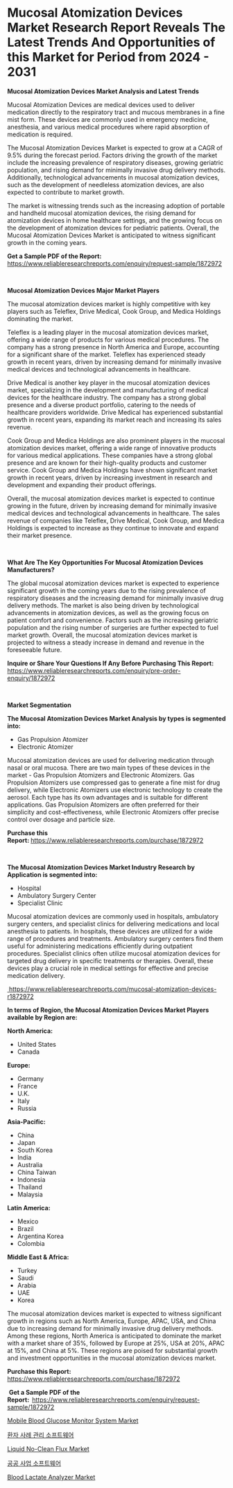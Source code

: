 <p><h1>Mucosal Atomization Devices Market Research Report Reveals The Latest Trends And Opportunities of this Market for Period from 2024 - 2031</h1></p><p><strong>Mucosal Atomization Devices Market Analysis and Latest Trends</strong></p>
<p><p>Mucosal Atomization Devices are medical devices used to deliver medication directly to the respiratory tract and mucous membranes in a fine mist form. These devices are commonly used in emergency medicine, anesthesia, and various medical procedures where rapid absorption of medication is required.</p><p>The Mucosal Atomization Devices Market is expected to grow at a CAGR of 9.5% during the forecast period. Factors driving the growth of the market include the increasing prevalence of respiratory diseases, growing geriatric population, and rising demand for minimally invasive drug delivery methods. Additionally, technological advancements in mucosal atomization devices, such as the development of needleless atomization devices, are also expected to contribute to market growth.</p><p>The market is witnessing trends such as the increasing adoption of portable and handheld mucosal atomization devices, the rising demand for atomization devices in home healthcare settings, and the growing focus on the development of atomization devices for pediatric patients. Overall, the Mucosal Atomization Devices Market is anticipated to witness significant growth in the coming years.</p></p>
<p><strong>Get a Sample PDF of the Report:&nbsp;</strong> <a href="https://www.reliableresearchreports.com/enquiry/request-sample/1872972">https://www.reliableresearchreports.com/enquiry/request-sample/1872972</a></p>
<p>&nbsp;</p>
<p><strong>Mucosal Atomization Devices Major Market Players</strong></p>
<p><p>The mucosal atomization devices market is highly competitive with key players such as Teleflex, Drive Medical, Cook Group, and Medica Holdings dominating the market. </p><p>Teleflex is a leading player in the mucosal atomization devices market, offering a wide range of products for various medical procedures. The company has a strong presence in North America and Europe, accounting for a significant share of the market. Teleflex has experienced steady growth in recent years, driven by increasing demand for minimally invasive medical devices and technological advancements in healthcare.</p><p>Drive Medical is another key player in the mucosal atomization devices market, specializing in the development and manufacturing of medical devices for the healthcare industry. The company has a strong global presence and a diverse product portfolio, catering to the needs of healthcare providers worldwide. Drive Medical has experienced substantial growth in recent years, expanding its market reach and increasing its sales revenue.</p><p>Cook Group and Medica Holdings are also prominent players in the mucosal atomization devices market, offering a wide range of innovative products for various medical applications. These companies have a strong global presence and are known for their high-quality products and customer service. Cook Group and Medica Holdings have shown significant market growth in recent years, driven by increasing investment in research and development and expanding their product offerings.</p><p>Overall, the mucosal atomization devices market is expected to continue growing in the future, driven by increasing demand for minimally invasive medical devices and technological advancements in healthcare. The sales revenue of companies like Teleflex, Drive Medical, Cook Group, and Medica Holdings is expected to increase as they continue to innovate and expand their market presence.</p></p>
<p>&nbsp;</p>
<p><strong>What Are The Key Opportunities For Mucosal Atomization Devices Manufacturers?</strong></p>
<p><p>The global mucosal atomization devices market is expected to experience significant growth in the coming years due to the rising prevalence of respiratory diseases and the increasing demand for minimally invasive drug delivery methods. The market is also being driven by technological advancements in atomization devices, as well as the growing focus on patient comfort and convenience. Factors such as the increasing geriatric population and the rising number of surgeries are further expected to fuel market growth. Overall, the mucosal atomization devices market is projected to witness a steady increase in demand and revenue in the foreseeable future.</p></p>
<p><strong>Inquire or Share Your Questions If Any Before Purchasing This Report:</strong> <a href="https://www.reliableresearchreports.com/enquiry/pre-order-enquiry/1872972">https://www.reliableresearchreports.com/enquiry/pre-order-enquiry/1872972</a></p>
<p>&nbsp;</p>
<p><strong>Market Segmentation</strong></p>
<p><strong>The Mucosal Atomization Devices Market Analysis by types is segmented into:</strong></p>
<p><ul><li>Gas Propulsion Atomizer</li><li>Electronic Atomizer</li></ul></p>
<p><p>Mucosal atomization devices are used for delivering medication through nasal or oral mucosa. There are two main types of these devices in the market - Gas Propulsion Atomizers and Electronic Atomizers. Gas Propulsion Atomizers use compressed gas to generate a fine mist for drug delivery, while Electronic Atomizers use electronic technology to create the aerosol. Each type has its own advantages and is suitable for different applications. Gas Propulsion Atomizers are often preferred for their simplicity and cost-effectiveness, while Electronic Atomizers offer precise control over dosage and particle size.</p></p>
<p><strong>Purchase this Report:&nbsp;</strong><a href="https://www.reliableresearchreports.com/purchase/1872972">https://www.reliableresearchreports.com/purchase/1872972</a></p>
<p>&nbsp;</p>
<p><strong>The Mucosal Atomization Devices Market Industry Research by Application is segmented into:</strong></p>
<p><ul><li>Hospital</li><li>Ambulatory Surgery Center</li><li>Specialist Clinic</li></ul></p>
<p><p>Mucosal atomization devices are commonly used in hospitals, ambulatory surgery centers, and specialist clinics for delivering medications and local anesthesia to patients. In hospitals, these devices are utilized for a wide range of procedures and treatments. Ambulatory surgery centers find them useful for administering medications efficiently during outpatient procedures. Specialist clinics often utilize mucosal atomization devices for targeted drug delivery in specific treatments or therapies. Overall, these devices play a crucial role in medical settings for effective and precise medication delivery.</p></p>
<p><a href="https://www.reliableresearchreports.com/mucosal-atomization-devices-r1872972">&nbsp;https://www.reliableresearchreports.com/mucosal-atomization-devices-r1872972</a></p>
<p><strong>In terms of Region, the Mucosal Atomization Devices Market Players available by Region are:</strong></p>
<p>
    <p> <strong> North America: </strong>
        <ul>
            <li>United States</li>
            <li>Canada</li>
        </ul>
        </p> 
    <p> <strong> Europe: </strong>
        <ul>
            <li>Germany</li>
            <li>France</li>
            <li>U.K.</li>
            <li>Italy</li>
            <li>Russia</li>
        </ul>
        </p> 
    <p> <strong> Asia-Pacific: </strong>
        <ul>
            <li>China</li>
            <li>Japan</li>
            <li>South Korea</li>
            <li>India</li>
            <li>Australia</li>
            <li>China Taiwan</li>
            <li>Indonesia</li>
            <li>Thailand</li>
            <li>Malaysia</li>
        </ul>
        </p> 
    <p> <strong> Latin America: </strong>
        <ul>
            <li>Mexico</li>
            <li>Brazil</li>
            <li>Argentina Korea</li>
            <li>Colombia</li>
        </ul>
        </p> 
    <p> <strong> Middle East & Africa: </strong>
        <ul>
            <li>Turkey</li>
            <li>Saudi</li>
            <li>Arabia</li>
            <li>UAE</li>
            <li>Korea</li>
        </ul>
    </p>
    </p>
<p><p>The mucosal atomization devices market is expected to witness significant growth in regions such as North America, Europe, APAC, USA, and China due to increasing demand for minimally invasive drug delivery methods. Among these regions, North America is anticipated to dominate the market with a market share of 35%, followed by Europe at 25%, USA at 20%, APAC at 15%, and China at 5%. These regions are poised for substantial growth and investment opportunities in the mucosal atomization devices market.</p></p>
<p><strong>Purchase this Report: </strong><a href="https://www.reliableresearchreports.com/purchase/1872972">https://www.reliableresearchreports.com/purchase/1872972</a></p>
<p>&nbsp;<strong>Get a Sample PDF of the Report:&nbsp;&nbsp;</strong><a href="https://www.reliableresearchreports.com/enquiry/request-sample/1872972">https://www.reliableresearchreports.com/enquiry/request-sample/1872972</a></p>
<p><strong></strong></p>
<p><p><a href="https://github.com/nicholepatriciadoylenwnrjr0/Market-Research-Report-List-2/blob/main/mobile-blood-glucose-monitor-system-market.md">Mobile Blood Glucose Monitor System Market</a></p><p><a href="https://medium.com/@sybleferry/%ED%99%98%EC%9E%90-%EC%BC%80%EC%9D%B4%EC%8A%A4-%EA%B4%80%EB%A6%AC-%EC%86%8C%ED%94%84%ED%8A%B8%EC%9B%A8%EC%96%B4-%EC%8B%9C%EC%9E%A5-%EB%B3%B4%EA%B3%A0%EC%84%9C%EB%8A%94-%EC%9D%B4-%EC%8B%9C%EC%9E%A5%EC%9D%98-%EC%B5%9C%EC%8B%A0-%ED%8A%B8%EB%A0%8C%EB%93%9C%EC%99%80-%EC%84%B1%EC%9E%A5-%EA%B8%B0%ED%9A%8C%EB%A5%BC-%EB%B3%B4%EC%97%AC%EC%A4%8D%EB%8B%88%EB%8B%A4-39f275b20a19">환자 사례 관리 소프트웨어</a></p><p><a href="https://issuu.com/reportprime-2/docs/liquid-no-clean-flux-market-size-2030.pptx">Liquid No-Clean Flux Market</a></p><p><a href="https://medium.com/@estelwisozk1/%EA%B3%B5%EA%B3%B5-%EC%82%AC%EC%97%85-%EC%86%8C%ED%94%84%ED%8A%B8%EC%9B%A8%EC%96%B4-%EC%8B%9C%EC%9E%A5-%EB%B3%B4%EA%B3%A0%EC%84%9C%EB%8A%94%EC%9D%B4-%EC%8B%9C%EC%9E%A5%EC%9D%98-%EC%B5%9C%EC%8B%A0-%ED%8A%B8%EB%A0%8C%EB%93%9C-%EB%B0%8F-%EC%84%B1%EC%9E%A5-%EA%B8%B0%ED%9A%8C%EB%A5%BC-%EB%B0%9D%ED%98%80%EC%A4%8D%EB%8B%88%EB%8B%A4-fc5d1397f2fb">공공 사업 소프트웨어</a></p><p><a href="https://github.com/gamblestampleyjenny50m5sl6/Market-Research-Report-List-2/blob/main/blood-lactate-analyzer-market.md">Blood Lactate Analyzer Market</a></p></p>